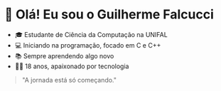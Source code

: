 # 👋 Olá! Eu sou o Guilherme Falcucci

- 🎓 Estudante de Ciência da Computação na UNIFAL
- 💻 Iniciando na programação, focado em C e C++
- 📚 Sempre aprendendo algo novo
- 🧑‍💻 18 anos, apaixonado por tecnologia

> "A jornada está só começando."

<!--
Contato: (guilhermefalcucci@hotmail.com // @guifalcucci)
-->

